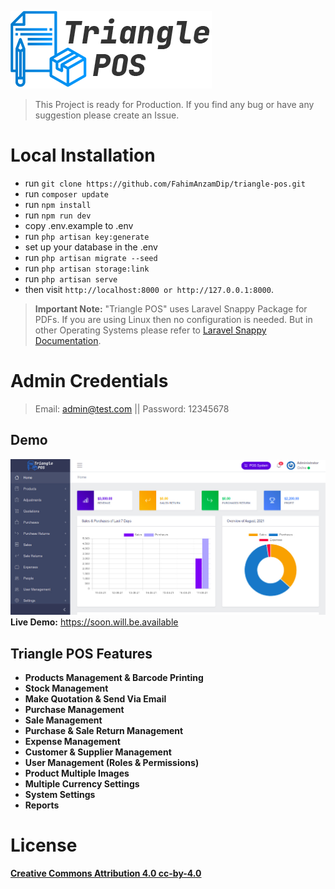 ![Triangle POS](public/images/logo-dark.png)
> This Project is ready for Production. If you find any bug or have any suggestion please create an Issue.

# Local Installation

- run `` git clone https://github.com/FahimAnzamDip/triangle-pos.git ``
- run ``composer update `` 
- run `` npm install ``
- run ``npm run dev``
- copy .env.example to .env
- run `` php artisan key:generate ``
- set up your database in the .env
- run `` php artisan migrate --seed ``
- run `` php artisan storage:link ``
- run `` php artisan serve ``
- then visit `` http://localhost:8000 or http://127.0.0.1:8000 ``.

> **Important Note:** "Triangle POS" uses Laravel Snappy Package for PDFs. If you are using Linux then no configuration is needed. But in other Operating Systems please refer to [Laravel Snappy Documentation](https://github.com/barryvdh/laravel-snappy).

# Admin Credentials
> Email: admin@test.com || Password: 12345678

## Demo
![Triangle POS](public/images/screenshot.jpg)
**Live Demo:** https://soon.will.be.available

## Triangle POS Features

- **Products Management & Barcode Printing**
- **Stock Management**
- **Make Quotation & Send Via Email**
- **Purchase Management**
- **Sale Management**
- **Purchase & Sale Return Management**
- **Expense Management**
- **Customer & Supplier Management**
- **User Management (Roles & Permissions)**
- **Product Multiple Images**
- **Multiple Currency Settings**
- **System Settings**
- **Reports**

# License
**[Creative Commons Attribution 4.0	cc-by-4.0](https://creativecommons.org/licenses/by/4.0/)**
